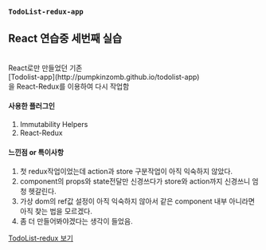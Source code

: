 ### `TodoList-redux-app`

## React 연습중 세번째 실습
<br>
React로만 만들었던 기존 <br>
[Todolist-app](http://pumpkinzomb.github.io/todolist-app)<br>
을 React-Redux를 이용하여 다시 작업함
<br>

#### 사용한 플러그인<br>
1. Immutability Helpers
2. React-Redux<br>

#### 느낀점 or 특이사항<br>
1. 첫 redux작업이었는데 action과 store 구분작업이 아직 익숙하지 않았다.
2. component의 props와 state전달만 신경쓰다가 store와 action까지 신경쓰니 엄청 헷갈린다.
3. 가상 dom의 ref값 설정이 아직 익숙하지 않아서 같은 component 내부 아니라면 아직 찾는 법을 모르겠다.
4. 좀 더 만들어봐야겠다는 생각이 들었음.


[TodoList-redux 보기](http://pumpkinzomb.github.io/TodoList-redux)